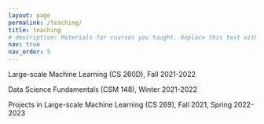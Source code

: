 ```yaml
---
layout: page
permalink: /teaching/
title: teaching
# description: Materials for courses you taught. Replace this text with your description.
nav: true
nav_order: 5
---
```


Large-scale Machine Learning (CS 260D), Fall 2021-2022

Data Science Fundamentals (CSM 148), Winter 2021-2022

Projects in Large-scale Machine Learning (CS 269), Fall 2021, Spring 2022-2023
